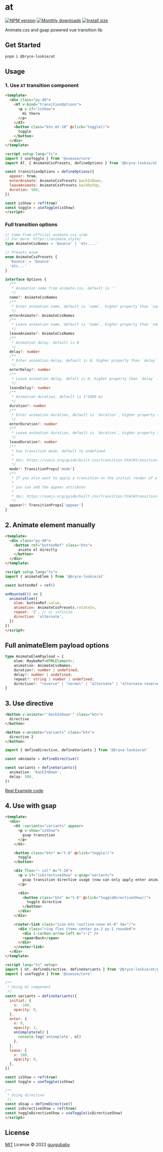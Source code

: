 # at

[![NPM version](https://img.shields.io/npm/v/@bryce-loskie/at?color=a1b858&label=)](https://www.npmjs.com/package/@bryce-loskie/at)
[![Monthly downloads](https://badgen.net/npm/dm/@bryce-loskie/at)](https://npm.im/@bryce-loskie/at)
[![Install size](https://packagephobia.now.sh/badge?p=@bryce-loskie/at)](https://packagephobia.now.sh/result?p=@bryce-loskie/at)

Animate.css and gsap powered vue transition lib

## Get Started

```bash
pnpm i @bryce-loskie/at
```

## Usage

### 1. Use `AT` transition component

```html
<template>
  <div class="py-40">
    <AT v-bind="transitionOptions">
      <p v-if="isShow">
        Hi there
      </p>
    </AT>
    <button class="btn mt-10" @click="toggle()">
      toggle
    </button>
  </div>
</template>

<script setup lang="ts">
import { useToggle } from '@vueuse/core'
import AT, { AnimateCssPresets, defineOptions } from '@bryce-loskie/at'

const transitionOptions = defineOptions({
  appear: true,
  enterAnimate: AnimateCssPresets.backInDown,
  leaveAnimate: AnimateCssPresets.backOutUp,
  duration: 500,
})

const isShow = ref(true)
const toggle = useToggle(isShow)
</script>
```

### Full transition options

```typescript
// Come from official animate.css side
// For more: https://animate.style/
type AnimateCssNames = 'bounce' | 'etc....'

// Presets enum
enum AnimateCssPresets {
  'bounce' = 'bounce'
  'etc...'
}

interface Options {
  /**
   * Animation name from animate.css, default is ''
   */
  name?: AnimateCssNames
  /**
   * Enter animation name, default is `name`, higher property than `name` if set
   */
  enterAnimate?: AnimateCssNames
  /**
   * Leave animation name, default is `name`, higher property than `name` if set
   */
  leaveAnimate?: AnimateCssNames
  /**
   * Animation delay, default is 0
   */
  delay?: number
  /**
   * Enter animation delay, default is 0, higher property than `delay` if set
   */
  enterDelay?: number
  /**
   * Leave animation delay, defalt is 0, higher property than `delay` if set
   */
  leaveDelay?: number
  /**
   * Animation duration, default is 1*1000 ms
   */
  duration?: number
  /**
   * Enter animation duration, default is `duration`, higher property than `duration` if set
   */
  enterDuration?: number
  /**
   * Leave animation duration, default is `duration`, higher property than `duration` if set
   */
  leaveDuration?: number
  /**
   * Vue transition mode, default to undefined
   *
   * doc: https://vuejs.org/guide/built-ins/transition.html#transition-modes
   */
  mode?: TransitionProps['mode']
  /**
   * If you also want to apply a transition on the initial render of a node
   *
   * you can add the appear attribute
   *
   * doc: https://vuejs.org/guide/built-ins/transition.html#transition-on-appear
   */
  appear?: TransitionProps['appear']
}
```

## 2. Animate element manually

```html
<template>
  <div class="py-40">
    <button ref="buttonRef" class="btn">
      animte el directly
    </button>
  </div>
</template>

<script setup lang="ts">
import { animateElem } from '@bryce-loskie/at'

const buttonRef = ref()

onMounted(() => {
  animateElem({
    elem: buttonRef.value,
    animation: AnimateCssPresets.rotateIn,
    repeat: '2', // or infinite
    direction: 'alternate',
  })
})
</script>
```

## Full animateElem payload options

```typescript
type AnimateElemPayload = {
    elem: MaybeRef<HTMLElement>;
    animation: AnimateCssNames;
    duration?: number | undefined;
    delay?: number | undefined;
    repeat?: string | number | undefined;
    direction?: "reverse" | "normal" | "alternate" | "alternate-reverse" | "initial" | "inherit" | undefined;
}
```

## 3. Use directive

```html
<button v-animate="'backInDown'" class="btn">
  directive
</button>

<button v-animate="variants" class="btn">
  directive 2
</button>
```

```typescript
import { defineDirective, defineVariants } from '@bryce-loskie/at'

const vAnimate = defineDirective()

const variants = defineVariants({
  animation: 'backInDown',
  delay: 500,
})
```

[Real Example code](https://github.com/guygubaby/at/blob/main/playground/src/pages/index.vue)

## 4. Use with gsap

```html
<template>
  <div>
    <Gt :variants="variants" appear>
      <p v-show="isShow">
        gsap transition
      </p>
    </Gt>

    <button class="btn" m="t-6" @click="toggle()">
      toggle
    </button>

    <div flex="~ col" m="t-20">
      <p v-if="isDirectiveShow" v-gsap="variants">
        gsap transition directive usage (now can only apply enter animate)
      </p>

      <div>
        <button class="btn" m="t-6" @click="toggleDirectiveShow()">
          toggle directive
        </button>
      </div>
    </div>

    <router-link class="icon-btn !outline-none mt-8" to="/">
      <div class="ring flex items-center px-2 py-1 rounded">
        <div i-carbon-arrow-left m="r-2" />
        <span>Back</span>
      </div>
    </router-link>
  </div>
</template>

<script lang="ts" setup>
import { Gt, defineDirective, defineVariants } from '@bryce-loskie/at/gsap'
import { useToggle } from '@vueuse/core'

/**
 * Using Gt component
 */
const variants = defineVariants({
  initial: {
    x: -100,
    opacity: 0,
  },
  enter: {
    x: 0,
    opacity: 1,
    onComplete(el) {
      console.log('onComplete', el)
    },
  },
  leave: {
    x: 100,
    opacity: 0,
  },
})

const isShow = ref(true)
const toggle = useToggle(isShow)

/**
 * Using directive
 */
const vGsap = defineDirective()
const isDirectiveShow = ref(true)
const toggleDirectiveShow = useToggle(isDirectiveShow)
</script>
```


## License

[MIT](./LICENSE) License © 2022 [guygubaby](https://github.com/guygubaby)
